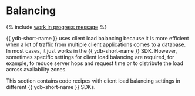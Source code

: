 # Balancing

{% include [work in progress message](../../_includes/addition.md) %}

{{ ydb-short-name }}  uses client load balancing because it is more efficient when a lot of traffic from multiple client applications comes to a database.
In most cases, it just works in the {{ ydb-short-name }} SDK. However, sometimes specific settings for client load balancing are required, for example, to reduce server hops and request time or to distribute the load across availability zones.

This section contains code recipes with client load balancing settings in different {{ ydb-short-name }} SDKs.

